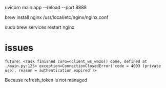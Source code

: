 uvicorn main:app --reload --port 8888


brew install nginx
/usr/local/etc/nginx/nginx.conf

sudo brew services restart nginx


# issues

```
future: <Task finished coro=<client_ws_wazo() done, defined at ./main.py:125> exception=ConnectionClosedError('code = 4003 (private use), reason = authentication expired')>
```

Because refresh_token is not managed
